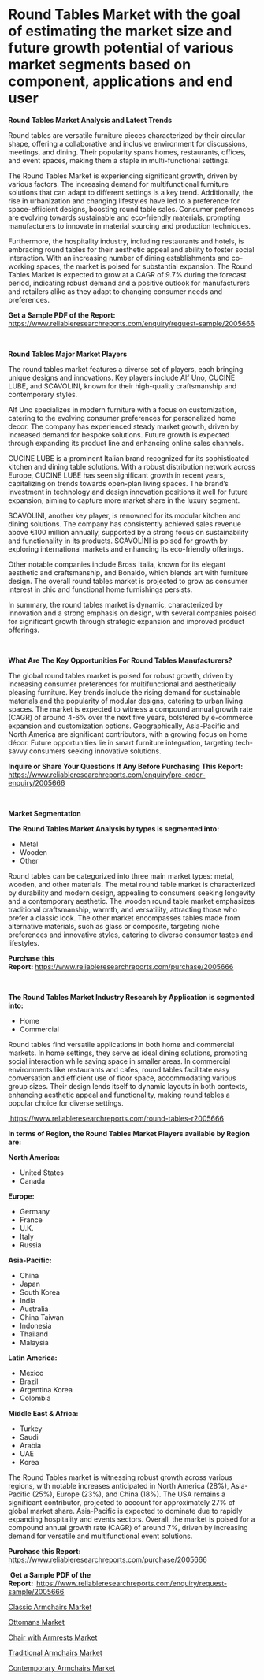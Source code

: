 <p><h1>Round Tables Market with the goal of estimating the market size and future growth potential of various market segments based on component, applications and end user</h1></p><p><strong>Round Tables Market Analysis and Latest Trends</strong></p>
<p><p>Round tables are versatile furniture pieces characterized by their circular shape, offering a collaborative and inclusive environment for discussions, meetings, and dining. Their popularity spans homes, restaurants, offices, and event spaces, making them a staple in multi-functional settings.</p><p>The Round Tables Market is experiencing significant growth, driven by various factors. The increasing demand for multifunctional furniture solutions that can adapt to different settings is a key trend. Additionally, the rise in urbanization and changing lifestyles have led to a preference for space-efficient designs, boosting round table sales. Consumer preferences are evolving towards sustainable and eco-friendly materials, prompting manufacturers to innovate in material sourcing and production techniques.</p><p>Furthermore, the hospitality industry, including restaurants and hotels, is embracing round tables for their aesthetic appeal and ability to foster social interaction. With an increasing number of dining establishments and co-working spaces, the market is poised for substantial expansion. The Round Tables Market is expected to grow at a CAGR of 9.7% during the forecast period, indicating robust demand and a positive outlook for manufacturers and retailers alike as they adapt to changing consumer needs and preferences.</p></p>
<p><strong>Get a Sample PDF of the Report:&nbsp;</strong> <a href="https://www.reliableresearchreports.com/enquiry/request-sample/2005666?utm_campaign=9&utm_medium=2&utm_source=Github&utm_content=ia&utm_term=09022025&utm_id=round-tables">https://www.reliableresearchreports.com/enquiry/request-sample/2005666</a></p>
<p>&nbsp;</p>
<p><strong>Round Tables Major Market Players</strong></p>
<p><p>The round tables market features a diverse set of players, each bringing unique designs and innovations. Key players include Alf Uno, CUCINE LUBE, and SCAVOLINI, known for their high-quality craftsmanship and contemporary styles.</p><p>Alf Uno specializes in modern furniture with a focus on customization, catering to the evolving consumer preferences for personalized home decor. The company has experienced steady market growth, driven by increased demand for bespoke solutions. Future growth is expected through expanding its product line and enhancing online sales channels.</p><p>CUCINE LUBE is a prominent Italian brand recognized for its sophisticated kitchen and dining table solutions. With a robust distribution network across Europe, CUCINE LUBE has seen significant growth in recent years, capitalizing on trends towards open-plan living spaces. The brand’s investment in technology and design innovation positions it well for future expansion, aiming to capture more market share in the luxury segment.</p><p>SCAVOLINI, another key player, is renowned for its modular kitchen and dining solutions. The company has consistently achieved sales revenue above €100 million annually, supported by a strong focus on sustainability and functionality in its products. SCAVOLINI is poised for growth by exploring international markets and enhancing its eco-friendly offerings.</p><p>Other notable companies include Bross Italia, known for its elegant aesthetic and craftsmanship, and Bonaldo, which blends art with furniture design. The overall round tables market is projected to grow as consumer interest in chic and functional home furnishings persists.</p><p>In summary, the round tables market is dynamic, characterized by innovation and a strong emphasis on design, with several companies poised for significant growth through strategic expansion and improved product offerings.</p></p>
<p>&nbsp;</p>
<p><strong>What Are The Key Opportunities For Round Tables Manufacturers?</strong></p>
<p><p>The global round tables market is poised for robust growth, driven by increasing consumer preferences for multifunctional and aesthetically pleasing furniture. Key trends include the rising demand for sustainable materials and the popularity of modular designs, catering to urban living spaces. The market is expected to witness a compound annual growth rate (CAGR) of around 4-6% over the next five years, bolstered by e-commerce expansion and customization options. Geographically, Asia-Pacific and North America are significant contributors, with a growing focus on home décor. Future opportunities lie in smart furniture integration, targeting tech-savvy consumers seeking innovative solutions.</p></p>
<p><strong>Inquire or Share Your Questions If Any Before Purchasing This Report:</strong> <a href="https://www.reliableresearchreports.com/enquiry/pre-order-enquiry/2005666?utm_campaign=9&utm_medium=2&utm_source=Github&utm_content=ia&utm_term=09022025&utm_id=round-tables">https://www.reliableresearchreports.com/enquiry/pre-order-enquiry/2005666</a></p>
<p>&nbsp;</p>
<p><strong>Market Segmentation</strong></p>
<p><strong>The Round Tables Market Analysis by types is segmented into:</strong></p>
<p><ul><li>Metal</li><li>Wooden</li><li>Other</li></ul></p>
<p><p>Round tables can be categorized into three main market types: metal, wooden, and other materials. The metal round table market is characterized by durability and modern design, appealing to consumers seeking longevity and a contemporary aesthetic. The wooden round table market emphasizes traditional craftsmanship, warmth, and versatility, attracting those who prefer a classic look. The other market encompasses tables made from alternative materials, such as glass or composite, targeting niche preferences and innovative styles, catering to diverse consumer tastes and lifestyles.</p></p>
<p><strong>Purchase this Report:&nbsp;</strong><a href="https://www.reliableresearchreports.com/purchase/2005666?utm_campaign=9&utm_medium=2&utm_source=Github&utm_content=ia&utm_term=09022025&utm_id=round-tables">https://www.reliableresearchreports.com/purchase/2005666</a></p>
<p>&nbsp;</p>
<p><strong>The Round Tables Market Industry Research by Application is segmented into:</strong></p>
<p><ul><li>Home</li><li>Commercial</li></ul></p>
<p><p>Round tables find versatile applications in both home and commercial markets. In home settings, they serve as ideal dining solutions, promoting social interaction while saving space in smaller areas. In commercial environments like restaurants and cafes, round tables facilitate easy conversation and efficient use of floor space, accommodating various group sizes. Their design lends itself to dynamic layouts in both contexts, enhancing aesthetic appeal and functionality, making round tables a popular choice for diverse settings.</p></p>
<p><a href="https://www.reliableresearchreports.com/round-tables-r2005666?utm_campaign=9&utm_medium=2&utm_source=Github&utm_content=ia&utm_term=09022025&utm_id=round-tables">&nbsp;https://www.reliableresearchreports.com/round-tables-r2005666</a></p>
<p><strong>In terms of Region, the Round Tables Market Players available by Region are:</strong></p>
<p>
    <p> <strong> North America: </strong>
        <ul>
            <li>United States</li>
            <li>Canada</li>
        </ul>
        </p> 
    <p> <strong> Europe: </strong>
        <ul>
            <li>Germany</li>
            <li>France</li>
            <li>U.K.</li>
            <li>Italy</li>
            <li>Russia</li>
        </ul>
        </p> 
    <p> <strong> Asia-Pacific: </strong>
        <ul>
            <li>China</li>
            <li>Japan</li>
            <li>South Korea</li>
            <li>India</li>
            <li>Australia</li>
            <li>China Taiwan</li>
            <li>Indonesia</li>
            <li>Thailand</li>
            <li>Malaysia</li>
        </ul>
        </p> 
    <p> <strong> Latin America: </strong>
        <ul>
            <li>Mexico</li>
            <li>Brazil</li>
            <li>Argentina Korea</li>
            <li>Colombia</li>
        </ul>
        </p> 
    <p> <strong> Middle East & Africa: </strong>
        <ul>
            <li>Turkey</li>
            <li>Saudi</li>
            <li>Arabia</li>
            <li>UAE</li>
            <li>Korea</li>
        </ul>
    </p>
    </p>
<p><p>The Round Tables market is witnessing robust growth across various regions, with notable increases anticipated in North America (28%), Asia-Pacific (25%), Europe (23%), and China (18%). The USA remains a significant contributor, projected to account for approximately 27% of global market share. Asia-Pacific is expected to dominate due to rapidly expanding hospitality and events sectors. Overall, the market is poised for a compound annual growth rate (CAGR) of around 7%, driven by increasing demand for versatile and multifunctional event solutions.</p></p>
<p><strong>Purchase this Report: </strong><a href="https://www.reliableresearchreports.com/purchase/2005666?utm_campaign=9&utm_medium=2&utm_source=Github&utm_content=ia&utm_term=09022025&utm_id=round-tables">https://www.reliableresearchreports.com/purchase/2005666</a></p>
<p>&nbsp;<strong>Get a Sample PDF of the Report:&nbsp;&nbsp;</strong><a href="https://www.reliableresearchreports.com/enquiry/request-sample/2005666?utm_campaign=9&utm_medium=2&utm_source=Github&utm_content=ia&utm_term=09022025&utm_id=round-tables">https://www.reliableresearchreports.com/enquiry/request-sample/2005666</a></p>
<p><strong></strong></p>
<p><p><a href="https://github.com/savannabyun726/Market-Research-Report-List-1/blob/main/classic-armchairs-market.md?utm_campaign=9&utm_medium=2&utm_source=Github&utm_content=ia&utm_term=09022025&utm_id=round-tables">Classic Armchairs Market</a></p><p><a href="https://github.com/iwciasylvya/Market-Research-Report-List-1/blob/main/ottomans-market.md?utm_campaign=9&utm_medium=2&utm_source=Github&utm_content=ia&utm_term=09022025&utm_id=round-tables">Ottomans Market</a></p><p><a href="https://github.com/buqjavesora/Market-Research-Report-List-1/blob/main/chair-with-armrests-market.md?utm_campaign=9&utm_medium=2&utm_source=Github&utm_content=ia&utm_term=09022025&utm_id=round-tables">Chair with Armrests Market</a></p><p><a href="https://github.com/organophelia8282/Market-Research-Report-List-1/blob/main/traditional-armchairs-market.md?utm_campaign=9&utm_medium=2&utm_source=Github&utm_content=ia&utm_term=09022025&utm_id=round-tables">Traditional Armchairs Market</a></p><p><a href="https://github.com/jamastodola515/Market-Research-Report-List-1/blob/main/contemporary-armchairs-market.md?utm_campaign=9&utm_medium=2&utm_source=Github&utm_content=ia&utm_term=09022025&utm_id=round-tables">Contemporary Armchairs Market</a></p></p>